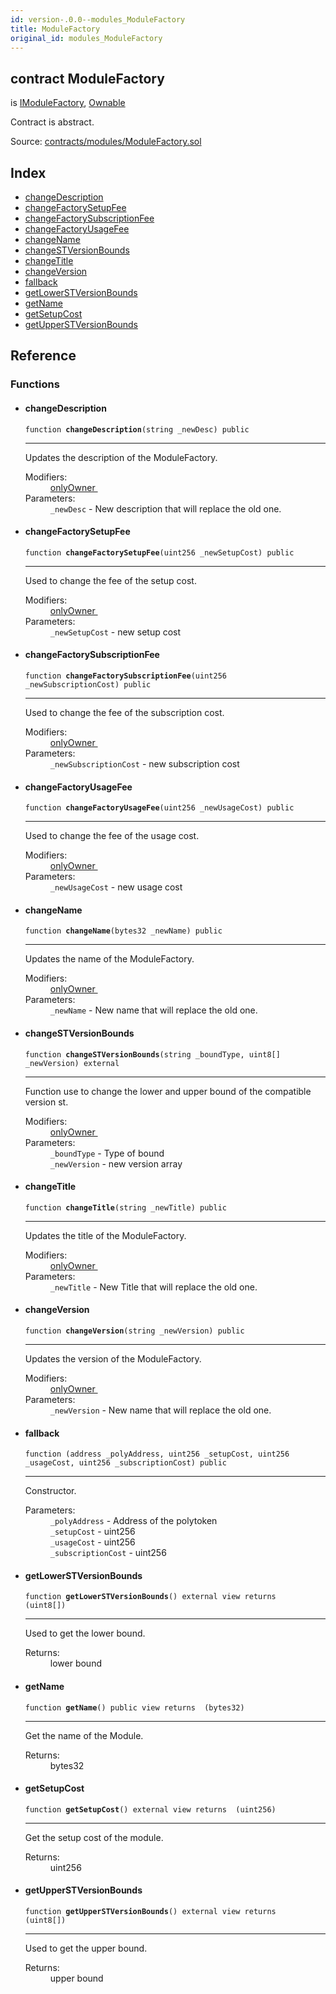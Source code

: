 ```yaml
---
id: version-.0.0--modules_ModuleFactory
title: ModuleFactory
original_id: modules_ModuleFactory
---
```


<div class="contract-doc"><div class="contract"><h2 class="contract-header"><span class="contract-kind">contract</span> ModuleFactory</h2><p class="base-contracts"><span>is</span> <a href="interfaces_IModuleFactory.html">IModuleFactory</a><span>, </span><a href="es_openzeppelin-solidity_contracts_ownership_Ownable.html">Ownable</a></p><p class="description">Contract is abstract.</p><div class="source">Source: <a href="https://github.com/PolymathNetwork/polymath-core/blob/v2.1.0/contracts/modules/ModuleFactory.sol" target="_blank">contracts/modules/ModuleFactory.sol</a></div></div><div class="index"><h2>Index</h2><ul><li><a href="modules_ModuleFactory.html#changeDescription">changeDescription</a></li><li><a href="modules_ModuleFactory.html#changeFactorySetupFee">changeFactorySetupFee</a></li><li><a href="modules_ModuleFactory.html#changeFactorySubscriptionFee">changeFactorySubscriptionFee</a></li><li><a href="modules_ModuleFactory.html#changeFactoryUsageFee">changeFactoryUsageFee</a></li><li><a href="modules_ModuleFactory.html#changeName">changeName</a></li><li><a href="modules_ModuleFactory.html#changeSTVersionBounds">changeSTVersionBounds</a></li><li><a href="modules_ModuleFactory.html#changeTitle">changeTitle</a></li><li><a href="modules_ModuleFactory.html#changeVersion">changeVersion</a></li><li><a href="modules_ModuleFactory.html#">fallback</a></li><li><a href="modules_ModuleFactory.html#getLowerSTVersionBounds">getLowerSTVersionBounds</a></li><li><a href="modules_ModuleFactory.html#getName">getName</a></li><li><a href="modules_ModuleFactory.html#getSetupCost">getSetupCost</a></li><li><a href="modules_ModuleFactory.html#getUpperSTVersionBounds">getUpperSTVersionBounds</a></li></ul></div><div class="reference"><h2>Reference</h2><div class="functions"><h3>Functions</h3><ul><li><div class="item function"><span id="changeDescription" class="anchor-marker"></span><h4 class="name">changeDescription</h4><div class="body"><code class="signature">function <strong>changeDescription</strong><span>(string _newDesc) </span><span>public </span></code><hr/><div class="description"><p>Updates the description of the ModuleFactory.</p></div><dl><dt><span class="label-modifiers">Modifiers:</span></dt><dd><a href="es_openzeppelin-solidity_contracts_ownership_Ownable.html#onlyOwner">onlyOwner </a></dd><dt><span class="label-parameters">Parameters:</span></dt><dd><div><code>_newDesc</code> - New description that will replace the old one.</div></dd></dl></div></div></li><li><div class="item function"><span id="changeFactorySetupFee" class="anchor-marker"></span><h4 class="name">changeFactorySetupFee</h4><div class="body"><code class="signature">function <strong>changeFactorySetupFee</strong><span>(uint256 _newSetupCost) </span><span>public </span></code><hr/><div class="description"><p>Used to change the fee of the setup cost.</p></div><dl><dt><span class="label-modifiers">Modifiers:</span></dt><dd><a href="es_openzeppelin-solidity_contracts_ownership_Ownable.html#onlyOwner">onlyOwner </a></dd><dt><span class="label-parameters">Parameters:</span></dt><dd><div><code>_newSetupCost</code> - new setup cost</div></dd></dl></div></div></li><li><div class="item function"><span id="changeFactorySubscriptionFee" class="anchor-marker"></span><h4 class="name">changeFactorySubscriptionFee</h4><div class="body"><code class="signature">function <strong>changeFactorySubscriptionFee</strong><span>(uint256 _newSubscriptionCost) </span><span>public </span></code><hr/><div class="description"><p>Used to change the fee of the subscription cost.</p></div><dl><dt><span class="label-modifiers">Modifiers:</span></dt><dd><a href="es_openzeppelin-solidity_contracts_ownership_Ownable.html#onlyOwner">onlyOwner </a></dd><dt><span class="label-parameters">Parameters:</span></dt><dd><div><code>_newSubscriptionCost</code> - new subscription cost</div></dd></dl></div></div></li><li><div class="item function"><span id="changeFactoryUsageFee" class="anchor-marker"></span><h4 class="name">changeFactoryUsageFee</h4><div class="body"><code class="signature">function <strong>changeFactoryUsageFee</strong><span>(uint256 _newUsageCost) </span><span>public </span></code><hr/><div class="description"><p>Used to change the fee of the usage cost.</p></div><dl><dt><span class="label-modifiers">Modifiers:</span></dt><dd><a href="es_openzeppelin-solidity_contracts_ownership_Ownable.html#onlyOwner">onlyOwner </a></dd><dt><span class="label-parameters">Parameters:</span></dt><dd><div><code>_newUsageCost</code> - new usage cost</div></dd></dl></div></div></li><li><div class="item function"><span id="changeName" class="anchor-marker"></span><h4 class="name">changeName</h4><div class="body"><code class="signature">function <strong>changeName</strong><span>(bytes32 _newName) </span><span>public </span></code><hr/><div class="description"><p>Updates the name of the ModuleFactory.</p></div><dl><dt><span class="label-modifiers">Modifiers:</span></dt><dd><a href="es_openzeppelin-solidity_contracts_ownership_Ownable.html#onlyOwner">onlyOwner </a></dd><dt><span class="label-parameters">Parameters:</span></dt><dd><div><code>_newName</code> - New name that will replace the old one.</div></dd></dl></div></div></li><li><div class="item function"><span id="changeSTVersionBounds" class="anchor-marker"></span><h4 class="name">changeSTVersionBounds</h4><div class="body"><code class="signature">function <strong>changeSTVersionBounds</strong><span>(string _boundType, uint8[] _newVersion) </span><span>external </span></code><hr/><div class="description"><p>Function use to change the lower and upper bound of the compatible version st.</p></div><dl><dt><span class="label-modifiers">Modifiers:</span></dt><dd><a href="es_openzeppelin-solidity_contracts_ownership_Ownable.html#onlyOwner">onlyOwner </a></dd><dt><span class="label-parameters">Parameters:</span></dt><dd><div><code>_boundType</code> - Type of bound</div><div><code>_newVersion</code> - new version array</div></dd></dl></div></div></li><li><div class="item function"><span id="changeTitle" class="anchor-marker"></span><h4 class="name">changeTitle</h4><div class="body"><code class="signature">function <strong>changeTitle</strong><span>(string _newTitle) </span><span>public </span></code><hr/><div class="description"><p>Updates the title of the ModuleFactory.</p></div><dl><dt><span class="label-modifiers">Modifiers:</span></dt><dd><a href="es_openzeppelin-solidity_contracts_ownership_Ownable.html#onlyOwner">onlyOwner </a></dd><dt><span class="label-parameters">Parameters:</span></dt><dd><div><code>_newTitle</code> - New Title that will replace the old one.</div></dd></dl></div></div></li><li><div class="item function"><span id="changeVersion" class="anchor-marker"></span><h4 class="name">changeVersion</h4><div class="body"><code class="signature">function <strong>changeVersion</strong><span>(string _newVersion) </span><span>public </span></code><hr/><div class="description"><p>Updates the version of the ModuleFactory.</p></div><dl><dt><span class="label-modifiers">Modifiers:</span></dt><dd><a href="es_openzeppelin-solidity_contracts_ownership_Ownable.html#onlyOwner">onlyOwner </a></dd><dt><span class="label-parameters">Parameters:</span></dt><dd><div><code>_newVersion</code> - New name that will replace the old one.</div></dd></dl></div></div></li><li><div class="item function"><span id="fallback" class="anchor-marker"></span><h4 class="name">fallback</h4><div class="body"><code class="signature">function <strong></strong><span>(address _polyAddress, uint256 _setupCost, uint256 _usageCost, uint256 _subscriptionCost) </span><span>public </span></code><hr/><div class="description"><p>Constructor.</p></div><dl><dt><span class="label-parameters">Parameters:</span></dt><dd><div><code>_polyAddress</code> - Address of the polytoken</div><div><code>_setupCost</code> - uint256</div><div><code>_usageCost</code> - uint256</div><div><code>_subscriptionCost</code> - uint256</div></dd></dl></div></div></li><li><div class="item function"><span id="getLowerSTVersionBounds" class="anchor-marker"></span><h4 class="name">getLowerSTVersionBounds</h4><div class="body"><code class="signature">function <strong>getLowerSTVersionBounds</strong><span>() </span><span>external </span><span>view </span><span>returns  (uint8[]) </span></code><hr/><div class="description"><p>Used to get the lower bound.</p></div><dl><dt><span class="label-return">Returns:</span></dt><dd>lower bound</dd></dl></div></div></li><li><div class="item function"><span id="getName" class="anchor-marker"></span><h4 class="name">getName</h4><div class="body"><code class="signature">function <strong>getName</strong><span>() </span><span>public </span><span>view </span><span>returns  (bytes32) </span></code><hr/><div class="description"><p>Get the name of the Module.</p></div><dl><dt><span class="label-return">Returns:</span></dt><dd>bytes32</dd></dl></div></div></li><li><div class="item function"><span id="getSetupCost" class="anchor-marker"></span><h4 class="name">getSetupCost</h4><div class="body"><code class="signature">function <strong>getSetupCost</strong><span>() </span><span>external </span><span>view </span><span>returns  (uint256) </span></code><hr/><div class="description"><p>Get the setup cost of the module.</p></div><dl><dt><span class="label-return">Returns:</span></dt><dd>uint256</dd></dl></div></div></li><li><div class="item function"><span id="getUpperSTVersionBounds" class="anchor-marker"></span><h4 class="name">getUpperSTVersionBounds</h4><div class="body"><code class="signature">function <strong>getUpperSTVersionBounds</strong><span>() </span><span>external </span><span>view </span><span>returns  (uint8[]) </span></code><hr/><div class="description"><p>Used to get the upper bound.</p></div><dl><dt><span class="label-return">Returns:</span></dt><dd>upper bound</dd></dl></div></div></li></ul></div></div></div>
